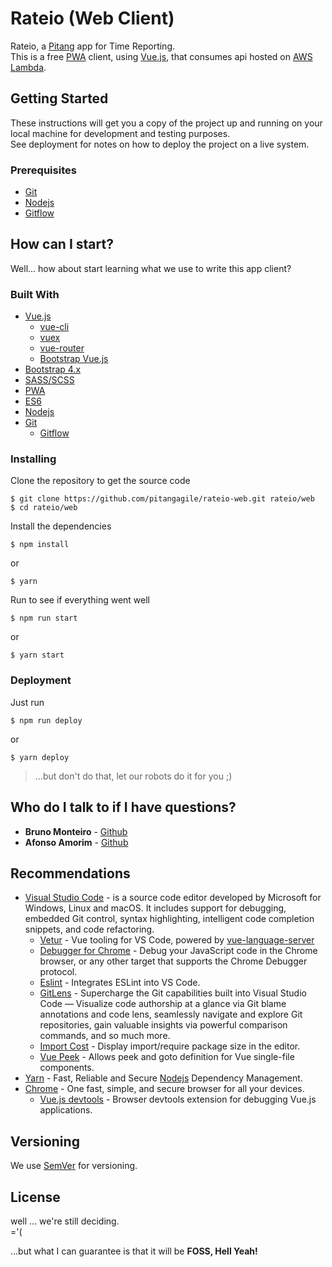 # Rateio (Web Client)
Rateio, a [Pitang] app for Time Reporting.  
This is a free [PWA] client, using [Vue.js], that consumes api hosted on [AWS Lambda].

## Getting Started

These instructions will get you a copy of the project up and running on your local machine for development and testing purposes.  
See deployment for notes on how to deploy the project on a live system.

### Prerequisites

* [Git]
* [Nodejs]
* [Gitflow]

## How can I start?

Well... how about start learning what we use to write this app client?

### Built With

* [Vue.js]
  * [vue-cli]
  * [vuex]
  * [vue-router]
  * [Bootstrap Vue.js]
* [Bootstrap 4.x]
* [SASS/SCSS]
* [PWA]
* [ES6]
* [Nodejs]
* [Git]
  * [Gitflow]


### Installing

Clone the repository to get the source code

```
$ git clone https://github.com/pitangagile/rateio-web.git rateio/web
$ cd rateio/web
```

Install the dependencies

```
$ npm install
```
or

```
$ yarn
```

Run to see if everything went well

```
$ npm run start
```
or

```
$ yarn start
```

### Deployment
Just run

```
$ npm run deploy
```
or

```
$ yarn deploy
```
>...but don't do that, let our robots do it for you ;)

## Who do I talk to if I have questions?
* **Bruno Monteiro** - [Github](https://github.com/bunomonteiro)
* **Afonso Amorim** - [Github](https://github.com/afonsosa)

## Recommendations

* [Visual Studio Code] - is a source code editor developed by Microsoft for Windows, Linux and macOS. It includes support for debugging, embedded Git control, syntax highlighting, intelligent code completion snippets, and code refactoring.
  * [Vetur] - Vue tooling for VS Code, powered by [vue-language-server]
  * [Debugger for Chrome] - Debug your JavaScript code in the Chrome browser, or any other target that supports the Chrome Debugger protocol.
  * [Eslint] - Integrates ESLint into VS Code.
  * [GitLens] - Supercharge the Git capabilities built into Visual Studio Code — Visualize code authorship at a glance via Git blame annotations and code lens, seamlessly navigate and explore Git repositories, gain valuable insights via powerful comparison commands, and so much more.
  * [Import Cost] - Display import/require package size in the editor.
  * [Vue Peek] - Allows peek and goto definition for Vue single-file components.
* [Yarn] - Fast, Reliable and Secure [Nodejs] Dependency Management.
* [Chrome] - One fast, simple, and secure browser for all your devices.
  * [Vue.js devtools] - Browser devtools extension for debugging Vue.js applications.

## Versioning

We use [SemVer](http://semver.org/) for versioning.

## License

well ... we're still deciding.  
='(

...but what I can guarantee is that it will be **FOSS, Hell Yeah!**

[Pitang]: <https://www.pitang.com/>
[Nodejs]: <http://nodejs.org>
[Git]: <https://git-scm.com>
[Gitflow]: <https://github.com/nvie/gitflow/wiki/Installation>
[Vue.js]: <https://vuejs.org>
[PWA]: <https://github.com/vuejs-templates/pwa>
[Bootstrap 4.x]: <https://getbootstrap.com/docs/4.1/getting-started/introduction/>
[Bootstrap Vue.js]: <https://bootstrap-vue.js.org>
[SASS/SCSS]: <https://sass-lang.com/>
[PWA]: <https://developers.google.com/web/progressive-web-apps/>
[AWS Lambda]: <https://aws.amazon.com/lambda/>
[ES6]: <http://es6-features.org/#Constants>
[Vuex]: <https://github.com/vuejs/vuex>
[vue-router]: <https://github.com/vuejs/vue-router>
[vue-cli]: <https://github.com/vuejs/vue-cli>
[Visual Studio Code]: <https://code.visualstudio.com/>
[vetur]: <https://marketplace.visualstudio.com/items?itemName=octref.vetur>
[vue-language-server]: <https://github.com/vuejs/vetur/tree/master/server>
[Debugger for Chrome]: <https://marketplace.visualstudio.com/items?itemName=msjsdiag.debugger-for-chrome>
[GitLens]: <https://marketplace.visualstudio.com/items?itemName=eamodio.gitlens>
[Eslint]: <https://marketplace.visualstudio.com/items?itemName=dbaeumer.vscode-eslint>
[Chrome]: <https://www.google.com/chrome/>
[Vue.js devtools]: <https://chrome.google.com/webstore/detail/vuejs-devtools/nhdogjmejiglipccpnnnanhbledajbpd>
[Import Cost]: <https://marketplace.visualstudio.com/items?itemName=wix.vscode-import-cost>
[Vue Peek]: <https://marketplace.visualstudio.com/items?itemName=dariofuzinato.vue-peek>
[yarn]: <https://yarnpkg.com/en/>
